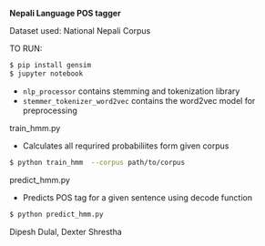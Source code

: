 **Nepali Language POS tagger**  

  Dataset used: National Nepali Corpus

TO RUN:
```sh
$ pip install gensim
$ jupyter notebook
```

- `nlp_processor` contains stemming and tokenization library
- `stemmer_tokenizer_word2vec` contains the word2vec model for preprocessing

train_hmm.py 
- Calculates all requrired probabiliites form given corpus
```sh
$ python train_hmm  --corpus path/to/corpus
```

predict_hmm.py
- Predicts POS tag for a given sentence using decode function

```sh
$ python predict_hmm.py 
```

Dipesh Dulal, Dexter Shrestha
